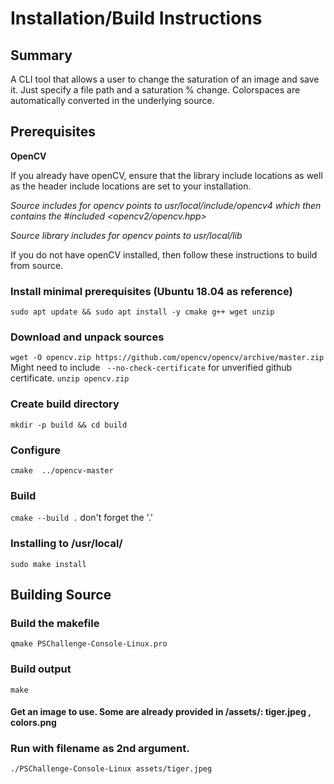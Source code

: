 # Installation/Build Instructions

## Summary

A CLI tool that allows a user to change the saturation of an image and save it. Just specify a file path and a saturation % change. Colorspaces are automatically converted in the underlying source.

## Prerequisites

**OpenCV**

If you already have openCV, ensure that the library include locations as well as the header include locations are set to your installation.

*Source includes for opencv points to usr/local/include/opencv4 which then contains the #included <opencv2/opencv.hpp>*

*Source library includes for opencv points to usr/local/lib*

If you do not have openCV installed, then follow these instructions to build from source.

### Install minimal prerequisites (Ubuntu 18.04 as reference)
`sudo apt update && sudo apt install -y cmake g++ wget unzip`
### Download and unpack sources
`wget -O opencv.zip https://github.com/opencv/opencv/archive/master.zip`
Might need to include ` --no-check-certificate` for unverified github certificate.
`unzip opencv.zip`
### Create build directory
`mkdir -p build && cd build`
### Configure
`cmake  ../opencv-master`
### Build
`cmake --build .` don't forget the '.'
### Installing to /usr/local/
`sudo make install`


## Building Source

### Build the makefile
`qmake PSChallenge-Console-Linux.pro`
### Build output
`make`

#### Get an image to use. Some are already provided in /assets/: tiger.jpeg , colors.png

### Run with filename as 2nd argument.
`./PSChallenge-Console-Linux assets/tiger.jpeg`


